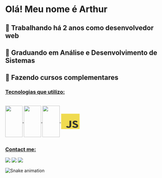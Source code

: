 <h1>Olá! Meu nome é Arthur</h1>

<h2>🔹 Trabalhando há 2 anos como desenvolvedor web</h2>
<h2>🔹 Graduando em Análise e Desenvolvimento de Sistemas</h2>
<h2>🔹 Fazendo cursos complementares</h2>
<div align="">
  <a href="https://github.com/rapach01">
</div>
  
  <h3>Tecnologias que utilizo:</h3> 
<div style="display: inline_block"><br>
  <img align="center" height="100" width="55" src="https://cdn.jsdelivr.net/gh/devicons/devicon/icons/php/php-original.svg"/>
  <img align="center" height="100" width="55" src="https://cdn.jsdelivr.net/gh/devicons/devicon/icons/mysql/mysql-original-wordmark.svg" />
  <img align="center" height="100" width="55" src="https://cdn.jsdelivr.net/gh/devicons/devicon/icons/bootstrap/bootstrap-original.svg" />
  <img align="center" alt="Arthur-Js" height="50" width="60" src="https://github.com/devicons/devicon/blob/master/icons/javascript/javascript-original.svg">
</div>

  ##
  <h3>Contact me:</h3>
<div> 
  <a href="https://instagram.com/arthurrapach" target="_blank"><img src="https://img.shields.io/badge/-Instagram-%23E4405F?style=for-the-badge&logo=instagram&logoColor=white" target="_blank"></a>
  <a href = "mailto:arthurrapach06@gmail.com"><img src="https://img.shields.io/badge/Gmail-D14836?style=for-the-badge&logo=gmail&logoColor=white" target="_blank"></a>
  <a href="https://www.linkedin.com/in/arthur-de-lima-rapach-08461b203/" target="_blank"><img src="https://img.shields.io/badge/-LinkedIn-%230077B5?style=for-the-badge&logo=linkedin&logoColor=white" target="_blank"></a> 
  
  ![Snake animation](https://github.com/rapach01/rapach01/blob/output/github-contribution-grid-snake.svg)
  </div>
